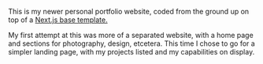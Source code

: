 This is my newer personal portfolio website, coded from the ground up on top of a [Next.js base template.](https://nextjs.org/docs)

My first attempt at this was more of a separated website, with a home page and sections for photography, design, etcetera. This time I chose to go for a simpler landing page, with my projects listed and my capabilities on display.
